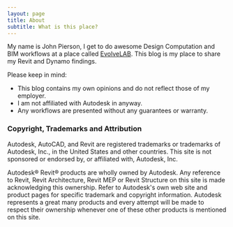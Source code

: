 ```yaml
---
layout: page
title: About
subtitle: What is this place?
---
```


My name is John Pierson, I get to do awesome Design Computation and BIM workflows at a place called [EvolveLAB](http://www.evolvebim.com/). This blog is my place to share my Revit and Dynamo findings.

Please keep in mind:

- This blog contains my own opinions and do not reflect those of my employer.
- I am not affiliated with Autodesk in anyway.
- Any workflows are presented without any guarantees or warranty.


### Copyright, Trademarks and Attribution

Autodesk, AutoCAD, and Revit are registered trademarks or trademarks of Autodesk, Inc., in the United States and other countries. This site is not sponsored or endorsed by, or affiliated with, Autodesk, Inc.

Autodesk® Revit® products are wholly owned by Autodesk. Any reference to Revit, Revit Architecture, Revit MEP or Revit Structure on this site is made acknowledging this ownership. Refer to Autodesk's own web site and product pages for specific trademark and copyright information. Autodesk represents a great many products and every attempt will be made to respect their ownership whenever one of these other products is mentioned on this site.

